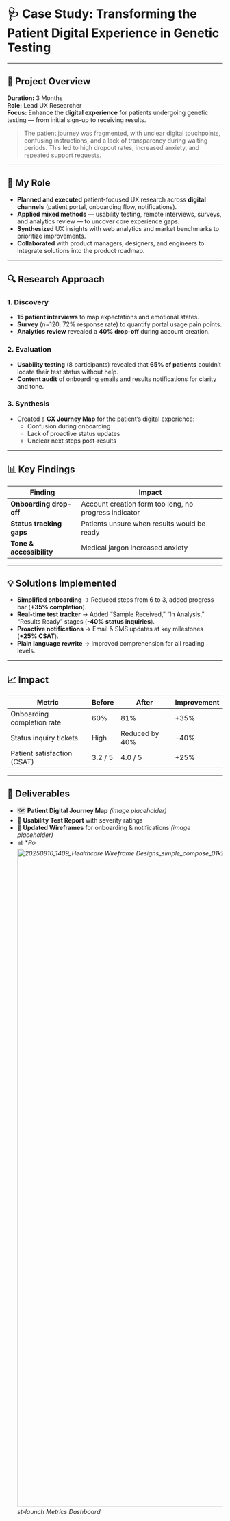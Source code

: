 # 🩺 Case Study: Transforming the Patient Digital Experience in Genetic Testing

---

## 📌 Project Overview
**Duration:** 3 Months  
**Role:** Lead UX Researcher  
**Focus:** Enhance the **digital experience** for patients undergoing genetic testing — from initial sign-up to receiving results.

> The patient journey was fragmented, with unclear digital touchpoints, confusing instructions, and a lack of transparency during waiting periods. This led to high dropout rates, increased anxiety, and repeated support requests.

---

## 🎯 My Role
- **Planned and executed** patient-focused UX research across **digital channels** (patient portal, onboarding flow, notifications).  
- **Applied mixed methods** — usability testing, remote interviews, surveys, and analytics review — to uncover core experience gaps.  
- **Synthesized** UX insights with web analytics and market benchmarks to prioritize improvements.  
- **Collaborated** with product managers, designers, and engineers to integrate solutions into the product roadmap.  

---

## 🔍 Research Approach

### **1. Discovery**
- **15 patient interviews** to map expectations and emotional states.  
- **Survey** (n=120, 72% response rate) to quantify portal usage pain points.  
- **Analytics review** revealed a **40% drop-off** during account creation.

### **2. Evaluation**
- **Usability testing** (8 participants) revealed that **65% of patients** couldn’t locate their test status without help.  
- **Content audit** of onboarding emails and results notifications for clarity and tone.

### **3. Synthesis**
- Created a **CX Journey Map** for the patient’s digital experience:
  - Confusion during onboarding  
  - Lack of proactive status updates  
  - Unclear next steps post-results  

---

## 📊 Key Findings

| Finding | Impact |
|---------|--------|
| **Onboarding drop-off** | Account creation form too long, no progress indicator |
| **Status tracking gaps** | Patients unsure when results would be ready |
| **Tone & accessibility** | Medical jargon increased anxiety |

---

## 💡 Solutions Implemented
- **Simplified onboarding** → Reduced steps from 6 to 3, added progress bar (**+35% completion**).  
- **Real-time test tracker** → Added “Sample Received,” “In Analysis,” “Results Ready” stages (**-40% status inquiries**).  
- **Proactive notifications** → Email & SMS updates at key milestones (**+25% CSAT**).  
- **Plain language rewrite** → Improved comprehension for all reading levels.

---

## 📈 Impact

| Metric | Before | After | Improvement |
|--------|--------|-------|-------------|
| Onboarding completion rate | 60% | 81% | +35% |
| Status inquiry tickets | High | Reduced by 40% | -40% |
| Patient satisfaction (CSAT) | 3.2 / 5 | 4.0 / 5 | +25% |

---

## 📂 Deliverables
- 🗺 **Patient Digital Journey Map** *(image placeholder)*  
- 📝 **Usability Test Report** with severity ratings  
- 🎨 **Updated Wireframes** for onboarding & notifications *(image placeholder)*  
- 📊 **Po<img width="1024" height="1536" alt="20250810_1409_Healthcare Wireframe Designs_simple_compose_01k29q7a0rfemvn9gyqy2zwmyc" src="https://github.com/user-attachments/assets/2acec3c1-d11d-4d6f-a9e5-33b4505fec46" />
st-launch Metrics Dashboard*  

